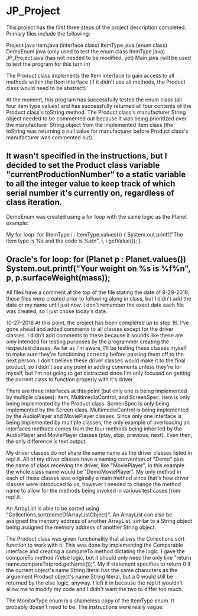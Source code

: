 # JP_Project

This project has the first three steps of the project description completed. Primary files include the following:

Project.java
Item.java (interface class)
ItemType.java (enum class)
DemoEnum.java (only used to test the enum class ItemType.java)
JP_Project.java (has not needed to be modified, yet)
Main.java (will be used to test the program for this turn in)

The Product class implements the Item interface to gain access to all methods within the Item interface (if it didn't use all
methods, the Product class would need to be abstract).

At the moment, this program has successfully tested the enum class (all four item type values) and has successfully returned all
four contents of the Product class's toString method. The Product class's manufacturer String object needed to be commented out
because it was being prioritized over the manufacturer String object from the implemented Item class (the toString was returning
a null value for manufacturer before Product class's manufacturer was commented out).

It wasn't specified in the instructions, but I decided to set the Product class variable "currentProductionNumber" to a static
variable to all the integer value to keep track of which serial number it's currently on, regardless of class iteration.
------------------------------------------------------------------------------------------------
DemoEnum was created using a for loop with the same logic as the Planet example:

My for loop:
  for (ItemType i : ItemType.values()) {
      System.out.printf("The item type is %s and the code is %s\n", i, i.getValue());
  }

Oracle's for loop:
  for (Planet p : Planet.values())
      System.out.printf("Your weight on %s is %f%n", p, p.surfaceWeight(mass));
------------------------------------------------------------------------------------------------      
All files have a comment at the top of the file stating the date of 9-29-2018; these files were created prior to following along
in class, but I didn't add the date or my name until just now. I don't remember the exact date each file was created, so I just
chose today's date.



10-27-2018
At this point, the project has been completed up to step 16. I've gone ahead and added comments to all classes except for the driver classes. I didn't add comments to these because it sounds like these are only intended for testing purposes by the programmer creating the respected classes. As far as I'm aware, I'll be testing these classes myself to make sure they're functioning correctly before passing them off to the next person. I don't believe these driver classes would make it to the final product, so I didn't see any point in adding comments unless they're for myself, but I'm not going to get distracted since I'm only focused on getting the current class to function properly with it's driver.

There are three interfaces at this point (but only one is being implemented by multiple classes): Item, MultimediaControl, and ScreenSpec. Item is only being implemented by the Product class. ScreenSpec is only being implemented by the Screen class. MultimediaControl is being implemented by the AudioPlayer and MoviePlayer classes. Since only one interface is being implemented by multiple classes, the only example of overloading an interfaces methods comes from the four methods being inherited by the AudioPlayer and MoviePlayer classes (play, stop, previous, next). Even then, the only difference is text output.

My driver classes do not share the same name as the driver classes listed in repl.it. All of my driver classes have a naming convention of "Demo" plus the name of class receiving the driver, like "MoviePlayer", in this example the whole class name would be "DemoMoviePlayer". My only method in each of these classes was originally a main method since that's how driver classes were introduced to us, however I needed to change the method name to allow for the methods being invoked in various test cases from repl.it. 

An ArrayList is able to be sorted using "Collections.sort(nameOfArrayListObject)". An ArrayList can also be assigned the memory address of another ArrayList, similar to a String object being assigned the memory address of another String object.

The Product class was given functionality that allows the Collections.sort function to work with it. This was done by implementing the Comparable<Product> interface and creating a compareTo method dictating the logic. I gave the compareTo method if/else logic, but it should only need the only line "return name.compareTo(prod.getName());". My if statement specifies to return 0 if the current object's name String literal has the same characters as the arguement Product object's name String literal, but a 0 would still be returned by the else logic, anyway. I left it in because the repl.it wouldn't allow me to modify my code and I didn't want the two to differ too much.
  
The MonitorType enum is a shameless copy of the ItemType enum. It probably doesn't need to be. The instructions were really vague.
